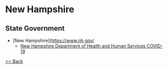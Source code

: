 # New Hampshire

## State Government

* [New Hampshire](https://www.nh.gov/
  * [New Hampshire Department of Health and Human Services COVID-19](https://www.nh.gov/covid19/)

[<< Back](README.md)
